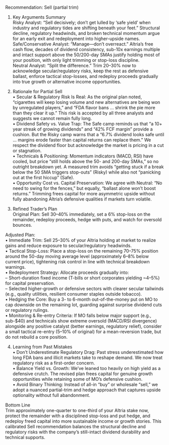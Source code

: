 Recommendation: Sell (partial trim)  

1. Key Arguments Summary  
Risky Analyst: “Sell decisively; don’t get lulled by ‘safe yield’ when industry and regulatory tides are shifting beneath your feet.” Structural decline, regulatory headwinds, and broken technical momentum argue for an early exit and redeployment into higher-upside names.  
Safe/Conservative Analyst: “Manage—don’t overreact.” Altria’s free cash flow, decades of dividend consistency, sub-10x earnings multiple and intact support above the 50/200-day SMAs justify holding most of your position, with only light trimming or stop-loss discipline.  
Neutral Analyst: “Split the difference.” Trim 20–30% now to acknowledge secular/regulatory risks, keep the rest as defensive ballast, enforce tactical stop-losses, and redeploy proceeds gradually into true growth or alternative income opportunities.

2. Rationale for Partial Sell  
• Secular & Regulatory Risk Is Real: As the original plan noted, “cigarettes will keep losing volume and new alternatives are being won by unregulated players,” and “FDA flavor bans … shrink the pie more than they clear it up.” This risk is accepted by all three analysts and suggests we cannot remain fully long.  
• Dividend Safety vs. Value Trap: The Safe camp reminds us that “a 10+ year streak of growing dividends” and “42% FCF margin” provide a cushion. But the Risky camp warns that a “6.7% dividend looks safe until … margins erode faster than capital returns can replace them.” We respect the dividend floor but acknowledge the market is pricing in a cut or stagnation.  
• Technicals & Positioning: Momentum indicators (MACD, RSI) have cooled, but price “still holds above the 50- and 200-day SMAs,” so no outright breakdown yet. A measured trim avoids “getting stuck if a break below the 50 SMA triggers stop-outs” (Risky) while also not “panicking out at the first hiccup” (Safe).  
• Opportunity Cost vs. Capital Preservation: We agree with Neutral: “No need to swing for the fences,” but equally, “ballast alone won’t boost returns.” Trimming frees capital for more asymmetric upside without fully abandoning Altria’s defensive qualities if markets turn volatile.

3. Refined Trader’s Plan  
Original Plan: Sell 30–40% immediately, set a 6% stop-loss on the remainder, redeploy proceeds, hedge with puts, and watch for oversold bounces.  

Adjusted Plan:  
  • Immediate Trim: Sell 25–30% of your Altria holding at market to realize gains and reduce exposure to secular/regulatory headwinds.  
  • Tactical Stop-Loss: Place a stop-loss on the remaining 70–75% position around the 50-day moving average level (approximately 6–8% below current price), tightening risk control in line with technical breakdown warnings.  
  • Redeployment Strategy: Allocate proceeds gradually into:  
    – Short-duration fixed income (T-bills or short corporates yielding ~4–5%) for capital preservation.  
    – Selected higher-growth or defensive sectors with clearer secular tailwinds (e.g., quality utilities, resilient consumer staples outside tobacco).  
  • Hedging the Core: Buy a 3- to 6-month out-of-the-money put on MO to cap downside on the remaining lot, guarding against surprise dividend cuts or regulatory rulings.  
  • Monitoring & Re-entry Criteria: If MO falls below major support (e.g., sub-$40) and technicals show extreme oversold (MACD/RSI divergence) alongside any positive catalyst (better earnings, regulatory relief), consider a small tactical re-entry (5–10% of original) for a mean-reversion trade, but do not rebuild a core position.

4. Learning from Past Mistakes  
• Don’t Underestimate Regulatory Drag: Past stress underestimated how long FDA bans and illicit markets take to reshape demand. We now treat regulatory risk as a first-order concern.  
• Balance Yield vs. Growth: We’ve leaned too heavily on high yield as a defensive crutch. The revised plan frees capital for genuine growth opportunities while retaining some of MO’s defensive cushion.  
• Avoid Binary Thinking: Instead of all-in “buy” or wholesale “sell,” we adopt a nuanced partial-trim and hedge approach that captures upside optionality without full abandonment.

Bottom Line  
Trim approximately one-quarter to one-third of your Altria stake now, protect the remainder with a disciplined stop-loss and put hedge, and redeploy freed capital into more sustainable income or growth stories. This calibrated Sell recommendation balances the structural decline and regulatory risks with the company’s still-intact dividend durability and technical supports.